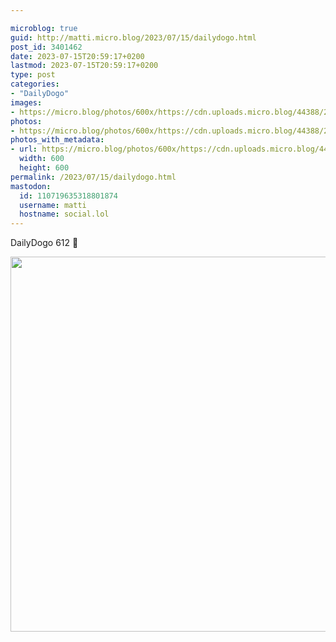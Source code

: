```yaml
---

microblog: true
guid: http://matti.micro.blog/2023/07/15/dailydogo.html
post_id: 3401462
date: 2023-07-15T20:59:17+0200
lastmod: 2023-07-15T20:59:17+0200
type: post
categories:
- "DailyDogo"
images:
- https://micro.blog/photos/600x/https://cdn.uploads.micro.blog/44388/2023/cdaabeb46923463f8329ee9e3db87d49.jpg
photos:
- https://micro.blog/photos/600x/https://cdn.uploads.micro.blog/44388/2023/cdaabeb46923463f8329ee9e3db87d49.jpg
photos_with_metadata:
- url: https://micro.blog/photos/600x/https://cdn.uploads.micro.blog/44388/2023/cdaabeb46923463f8329ee9e3db87d49.jpg
  width: 600
  height: 600
permalink: /2023/07/15/dailydogo.html
mastodon:
  id: 110719635318801874
  username: matti
  hostname: social.lol
---
```

DailyDogo 612 🐶

<img src="https://micro.blog/photos/600x/https://blog.martin-haehnel.de/uploads/2023/cdaabeb46923463f8329ee9e3db87d49.jpg" width="600" height="600" alt="" />
